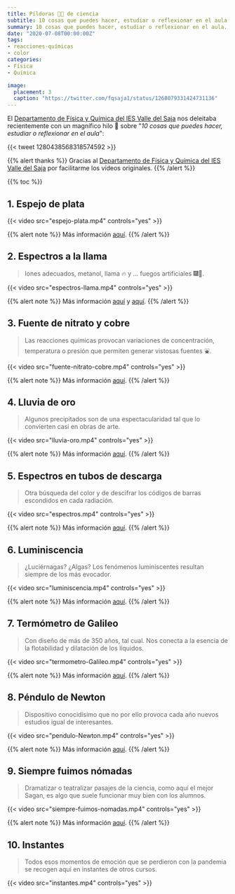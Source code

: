 ```yaml
---
title: Píldoras 💊💊 de ciencia
subtitle: 10 cosas que puedes hacer, estudiar o reflexionar en el aula
summary: 10 cosas que puedes hacer, estudiar o reflexionar en el aula.
date: "2020-07-08T00:00:00Z"
tags:
- reacciones-químicas
- color
categories:
- Física
- Química

image:
  placement: 3
  caption: "https://twitter.com/fqsaja1/status/1268079331424731136"
---
```


El [Departamento de Física y Química del IES Valle del Saja](http://www.fqsaja.com) nos deleitaba recientemente con un magnífico hilo 🧵 sobre "*10 cosas que puedes hacer, estudiar o reflexionar en el aula*":

{{< tweet 1280438568318574592 >}}

{{% alert thanks %}}
Gracias al [Departamento de Física y Química del IES Valle del Saja](http://www.fqsaja.com) por facilitarme los vídeos originales.
{{% /alert %}}

{{% toc %}}

## 1. Espejo de plata
{{< video src="espejo-plata.mp4" controls="yes" >}}

{{% alert note %}}
Más información [aquí](http://www.fqsaja.com/?portfolio_page=espejo-de-plata).
{{% /alert %}}

## 2. Espectros a la llama
> Iones adecuados, metanol, llama 🔥 y ... fuegos artificiales 🎆🎇.

{{< video src="espectros-llama.mp4" controls="yes" >}}

{{% alert note %}}
Más información [aquí](http://www.fqsaja.com/?portfolio_page=espectros-atomicos-ii) y [aquí](https://www.usgs.gov/media/images/what-minerals-produce-colors-fireworks).
{{% /alert %}}

## 3. Fuente de nitrato y cobre
> Las reacciones químicas provocan variaciones de concentración, temperatura o presión que permiten generar vistosas fuentes ⛲.

{{< video src="fuente-nitrato-cobre.mp4" controls="yes" >}}

{{% alert note %}}
Más información [aquí](http://www.fqsaja.com/?portfolio_page=nitrato-vs-cobre).
{{% /alert %}}

## 4. Lluvia de oro
> Algunos precipitados son de una espectacularidad tal que lo convierten casi en obras de arte.

{{< video src="lluvia-oro.mp4" controls="yes" >}}

{{% alert note %}}
Más información [aquí](http://www.fqsaja.com/?portfolio_page=lluvia-de-oro).
{{% /alert %}}

## 5. Espectros en tubos de descarga
> Otra búsqueda del color y de descifrar los códigos de barras escondidos en cada radiación.

{{< video src="espectros.mp4" controls="yes" >}}

{{% alert note %}}
Más información [aquí](http://www.fqsaja.com/?portfolio_page=espectros-atomicos-i).
{{% /alert %}}

## 6. Luminiscencia
> ¿Luciérnagas? ¿Algas? Los fenómenos luminiscentes resultan siempre de los más evocador.

{{< video src="luminiscencia.mp4" controls="yes" >}}

{{% alert note %}}
Más información [aquí](http://www.fqsaja.com/?portfolio_page=quimioluminiscencia).
{{% /alert %}}

## 7. Termómetro de Galileo
> Con diseño de más de 350 años, tal cual. Nos conecta a la esencia de la flotabilidad y dilatación de los líquidos.

{{< video src="termometro-Galileo.mp4" controls="yes" >}}

{{% alert note %}}
Más información [aquí](http://www.fqsaja.com/?portfolio_page=termometro-de-galileo).
{{% /alert %}}

## 8. Péndulo de Newton
> Dispositivo conocidísimo que no por ello provoca cada año nuevos estudios igual de interesantes.

{{< video src="pendulo-Newton.mp4" controls="yes" >}}

{{% alert note %}}
Más información [aquí](http://www.fqsaja.com/?portfolio_page=pendulo-de-newton).
{{% /alert %}}

## 9. Siempre fuimos nómadas
> Dramatizar o teatralizar pasajes de la ciencia, como aquí el mejor Sagan, es algo que suele funcionar muy bien con los alumnos.

{{< video src="siempre-fuimos-nomadas.mp4" controls="yes" >}}

{{% alert note %}}
Más información [aquí](http://www.fqsaja.com/?portfolio_page=reflexiones-desde-el-confinamiento).
{{% /alert %}}

## 10. Instantes
> Todos esos momentos de emoción que se perdieron con la pandemia se recogen aquí en instantes de otros cursos.

{{< video src="instantes.mp4" controls="yes" >}}